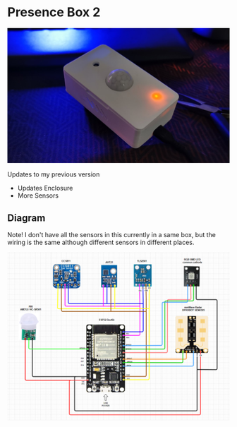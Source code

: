 # Presence Box 2

![](presence-box.png)

Updates to my previous version

* Updates Enclosure
* More Sensors


## Diagram

Note! I don't have all the sensors in this currently in a same box, but the wiring is the same although different sensors in different places.

![](presence-box-diagram.png)

